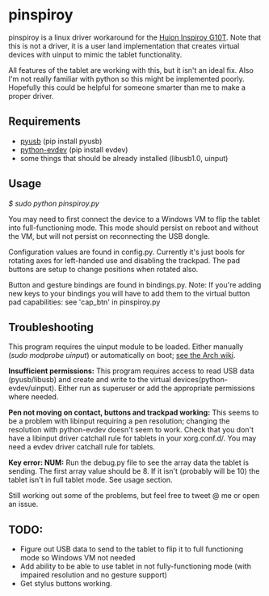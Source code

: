 # pinspiroy

pinspiroy is a linux driver workaround for the [Huion Inspiroy G10T](https://www.huiontablet.com/g10t.html). Note that this is not a driver, it is a user land implementation that creates virtual devices with uinput to mimic the tablet functionality.

All features of the tablet are working with this, but it isn't an ideal fix. Also I'm not really familiar with python so this might be implemented poorly. Hopefully this could be helpful for someone smarter than me to make a proper driver.

## Requirements
- [pyusb](https://walac.github.io/pyusb/) (pip install pyusb)
- [python-evdev](https://github.com/gvalkov/python-evdev) (pip install evdev)
- some things that should be already installed (libusb1.0, uinput) 

## Usage
_$ sudo python pinspiroy.py_

You may need to first connect the device to a Windows VM to flip the tablet into full-functioning mode. This mode should persist on reboot and without the VM, but will not persist on reconnecting the USB dongle.

Configuration values are found in config.py. Currently it's just bools for rotating axes for left-handed use and disabling the trackpad. The pad buttons are setup to change positions when rotated also.

Button and gesture bindings are found in bindings.py. Note: If you're adding new keys to your bindings you will have to add them to the virtual button pad capabilities: see 'cap_btn' in pinspiroy.py

## Troubleshooting
This program requires the uinput module to be loaded. Either manually (_sudo modprobe uinput_)
or automatically on boot; [see the Arch wiki](https://wiki.archlinux.org/index.php/Kernel_modules).

**Insufficient permissions:** This program requires access to read USB data (pyusb/libusb) and create and write to the virtual devices(python-evdev/uinput). Either run as superuser or add the appropriate permissions where needed.

**Pen not moving on contact, buttons and trackpad working:** This seems to be a problem with libinput requiring a pen resolution; changing the resolution with python-evdev doesn't seem to work. Check that you don't have a libinput driver catchall rule for tablets in your xorg.conf.d/. You may need a evdev driver catchall rule for tablets.

**Key error: NUM:** Run the debug.py file to see the array data the tablet is sending. The first array value should be 8. If it isn't (probably will be 10) the tablet isn't in full tablet mode. See usage section.

Still working out some of the problems, but feel free to tweet @ me or open an issue.

## TODO:
- Figure out USB data to send to the tablet to flip it to full functioning mode so Windows VM not needed
- Add ability to be able to use tablet in not fully-functioning mode (with impaired resolution and no gesture support)
- Get stylus buttons working.
